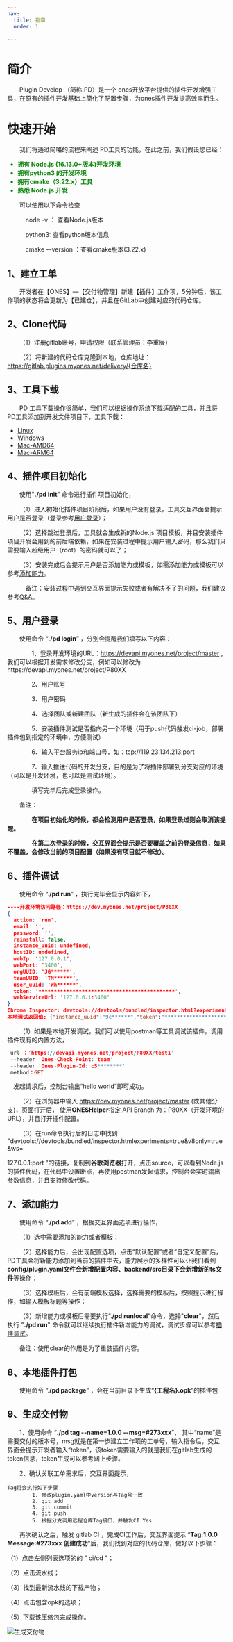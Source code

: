```yaml
---
nav:
  title: 指南
  order: 1

---
```


#  简介

&emsp;&emsp;Plugin Develop （简称 PD）是一个 ones开放平台提供的插件开发增强工具，在原有的插件开发基础上简化了配置步骤，为ones插件开发提高效率而生。



# 快速开始

&emsp;&emsp;我们将通过简略的流程来阐述 PD工具的功能，在此之前，我们假设您已经：

<b style="color:green;">

- 拥有 Node.js (16.13.0+版本)开发环境
- 拥有python3 的开发环境
- 拥有cmake（3.22.x）工具
- 熟悉 Node.js 开发

</b>

&emsp;&emsp;可以使用以下命令检查

&emsp;&emsp;&emsp;node -v ： 查看Node.js版本

&emsp;&emsp;&emsp;python3:   查看python版本信息

&emsp;&emsp;&emsp;cmake --version ：查看cmake版本(3.22.x)





## 1、建立工单

&emsp;&emsp;开发者在【ONES】—【交付物管理】新建【插件】工作项，5分钟后，该工作项的状态将会更新为【已建仓】，并且在GitLab中创建对应的代码仓库。



## 2、Clone代码

&emsp;&emsp;（1）注册gitlab账号，申请权限（联系管理员：李重辰）

&emsp;&emsp;（2）将新建的代码仓库克隆到本地，仓库地址：https://gitlab.plugins.myones.net/delivery/{仓库名}



## 3、工具下载

&emsp;&emsp;PD 工具下载操作很简单，我们可以根据操作系统下载适配的工具，并且将PD工具添加到开发文件项目下，工具下载：


-   [Linux](https://doc.plugins.myones.net/plugin-cli/1.1.34/plugin-cli-inter-for-linux-1.1.34.tar.gz)
-   [Windows](https://doc.plugins.myones.net/plugin-cli/1.1.34/plugin-cli-inter-for-windows-1.1.34.tar.gz)
-   [Mac-AMD64](https://doc.plugins.myones.net/plugin-cli/1.1.34/plugin-cli-inter-for-mac-amd64-1.1.34.tar.gz)
-   [Mac-ARM64](https://doc.plugins.myones.net/plugin-cli/1.1.34/plugin-cli-inter-for-mac-arm64-1.1.34.tar.gz)

## 4、插件项目初始化

&emsp;&emsp;使用"**./pd init**" 命令进行插件项目初始化，

&emsp;&emsp;（1）进入初始化插件项目阶段后，如果用户没有登录，工具交互界面会提示用户是否登录（登录参考<a href="#login">用户登录</a>）；

&emsp;&emsp;（2）选择跳过登录后，工具就会生成新的Node.js 项目模板，并且安装插件项目开发会用到的前后端依赖，如果在安装过程中提示用户输入密码，那么我们只需要输入超级用户（root）的密码就可以了；

&emsp;&emsp;（3）安装完成后会提示用户是否添加能力或模板，如需添加能力或模板可以参考<a href="#add">添加能力</a>。

&emsp;&emsp;&emsp;备注：安装过程中遇到交互界面提示失败或者有解决不了的问题，我们建议参考[Q&A](../Q&A/troubleshooting.md)。



## <span id="login">5、用户登录</span>

&emsp;&emsp;使用命令 “**./pd login**” ，分别会提醒我们填写以下内容：

&emsp;&emsp;&emsp;&emsp;1、登录开发环境的URL：https://devapi.myones.net/project/master ,我们可以根据开发需求修改分支，例如可以修改为https://devapi.myones.net/project/P80XX

&emsp;&emsp;&emsp;&emsp;2、用户账号

&emsp;&emsp;&emsp;&emsp;3、用户密码

&emsp;&emsp;&emsp;&emsp;4、选择团队或新建团队（新生成的插件会在该团队下）

&emsp;&emsp;&emsp;&emsp;5、安装插件测试是否指向另一个环境（用于push代码触发ci-job，部署插件包到指定的环境中，方便测试）

&emsp;&emsp;&emsp;&emsp;6、输入平台服务ip和端口号，如：tcp://119.23.134.213:port

&emsp;&emsp;&emsp;&emsp;7、输入推送代码的开发分支，目的是为了将插件部署到分支对应的环境（可以是开发环境，也可以是测试环境）。

&emsp;&emsp;&emsp;&emsp;填写完毕后完成登录操作。

&emsp;&emsp;备注：

**&emsp;&emsp;&emsp;&emsp;在项目初始化的时候，都会检测用户是否登录，如果登录过则会取消该提醒。**

**&emsp;&emsp;&emsp;&emsp;在第二次登录的时候，交互界面会提示是否要覆盖之前的登录信息，如果不覆盖，会修改当前的项目配置（如果没有项目就不修改）。**



## <span id="debug">6、插件调试</span>

&emsp;&emsp;使用命令 “.**/pd run**” ，执行完毕会显示内容如下，

```json
----开发环境访问路径：https://dev.myones.net/project/P80XX
{
  action: 'run',
  email: '',
  password: '',
  reinstall: false,
  instance_uuid: undefined,
  hostID: undefined,
  webIp: '127.0.0.1',
  webPort: '3400',
  orgUUID: 'JG******',
  teamUUID: 'TM******',
  user_uuid: 'Wh******',
  token: '********************************************',
  webServiceUrl: '127.0.0.1:3400'
}
Chrome Inspector: devtools://devtools/bundled/inspector.html?experiments=true&v8only=true&ws=127.0.0.1:10000
本地调试返回值: {"instance_uuid":"9c******","token":"********************************************","user_uuid":"Wh******"}
```

&emsp;&emsp;（1）如果是本地开发调试，我们可以使用postman等工具调试该插件，调用插件现有的内置方法，

```pro
 url ：'https://devapi.myones.net/project/P80XX/test1' 
 --header 'Ones-Check-Point: team' 
 --header 'Ones-Plugin-Id: c5********' 
 method：GET
```

  &emsp;发起请求后，控制台输出“hello world”即可成功。

&emsp;&emsp;（2）在浏览器中输入 https://dev.myones.net/project/master (或其他分支)，页面打开后， 使用**ONESHelper**指定 API Branch 为：P80XX（开发环境的URL），并且打开插件配置。

&emsp;&emsp;（3）在run命令执行后的日志中找到 "devtools://devtools/bundled/inspector.htmlexperiments=true&v8only=true&ws=

127.0.0.1:port "的链接，复制到**谷歌浏览器**打开，点击source，可以看到Node.js的插件代码，在代码中设置断点，再使用postman发起请求，控制台会实时输出参数信息，并且支持修改代码。



## <span id="add">7、添加能力</span>

&emsp;&emsp;使用命令 “.**/pd add**” ，根据交互界面选项进行操作，

&emsp;&emsp;（1）选中需要添加的能力或者模板；

&emsp;&emsp;（2）选择能力后，会出现配置选项，点击“默认配置”或者“自定义配置”后，PD工具会将新能力添加到当前的插件中去，能力展示的多样性可以让我们看到**config/plugin.yaml文件会新增配置内容、backend/src目录下会新增新的ts文件**等操作；

&emsp;&emsp;（3）选择模板后，会有前端模板选择，选择需要的模板后，按照提示进行操作，如输入模板标题等操作；

&emsp;&emsp;（3）新增能力或模板后需要执行".**/pd runlocal**"命令，选择"**clear**"，然后执行 "**./pd run**" 命令就可以继续执行插件新增能力的调试，调试步骤可以参考<a href="#debug">插件调试</a>。

&emsp;&emsp;备注：使用clear的作用是为了重装插件内容。



## 8、本地插件打包

&emsp;&emsp;使用命令 “.**/pd package**” ，会在当前目录下生成“**{工程名}.opk**”的插件包



## 9、生成交付物

&emsp;&emsp;1、使用命令 “**./pd tag --name=1.0.0 --msg=#273xxx**”，  其中“name”是需要交付的版本号，msg就是在第一步建立工作项的工单号，输入指令后，交互界面会提示开发者输入“token”，该token需要输入的就是我们在gitlab生成的token信息，token生成可以参考网上步骤。

&emsp;&emsp;2、确认关联工单需求后，交互界面提示，

```properties
Tag将会执行如下步骤
        1. 修改plugin.yaml中version与Tag号一致
        2. git add
        3. git commit
        4. git push
        5. 根据分支调用远程仓库Tag接口，并触发CI Yes
```

&emsp;&emsp;再次确认之后，触发 gitlab CI ，完成CI工作后，交互界面提示 “**Tag:1.0.0 Message:#273xxx 创建成功**”后，我们找到对应的代码仓库，做好以下步骤：

（1）点击左侧列表选项的的 " ci/cd "；

（2）点击流水线；

（3）找到最新流水线的下载产物；

（4）点击包含opk的选项；

（5）下载该压缩包完成操作。

![生成交付物](../image/生成交付物.png)







